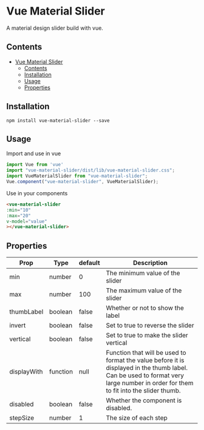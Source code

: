 # Vue Material Slider
A material design slider build with vue.

## Contents
- [Vue Material Slider](#vue-material-slider)
  - [Contents](#contents)
  - [Installation](#installation)
  - [Usage](#usage)
  - [Properties](#properties)

## Installation
```
npm install vue-material-slider --save
```
## Usage
Import and use in vue

```javascript
import Vue from 'vue'
import "vue-material-slider/dist/lib/vue-material-slider.css";
import VueMaterialSlider from "vue-material-slider";
Vue.component("vue-material-slider", VueMaterialSlider);
```
Use in your components
```html
<vue-material-slider
:min="10"
:max="20"
v-model="value"
></vue-material-slider>
```

## Properties
| Prop| Type| default| Description |
| --- | --- | --- |--- |
| min | number | 0 | The minimum value of the slider |
| max | number | 100| The maximum value of the slider |
| thumbLabel | boolean | false | Whether or not to show the label |
| invert | boolean | false| Set to true to reverse the slider |
| vertical | boolean | false | Set to true to make the slider vertical |
| displayWith| function | null | Function that will be used to format the value before it is displayed in the thumb label. Can be used to format very large number in order for them to fit into the slider thumb. |
| disabled | boolean | false| Whether the component is disabled.|
| stepSize | number | 1 | The size of each step |

